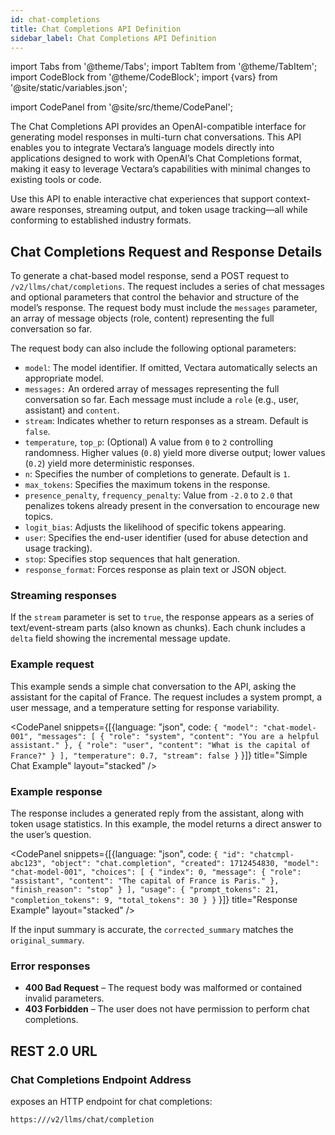 ```yaml
---
id: chat-completions
title: Chat Completions API Definition
sidebar_label: Chat Completions API Definition
---
```


import Tabs from '@theme/Tabs';
import TabItem from '@theme/TabItem';
import CodeBlock from '@theme/CodeBlock';
import {vars} from '@site/static/variables.json';

import CodePanel from '@site/src/theme/CodePanel';


The Chat Completions API provides an OpenAI-compatible interface for 
generating model responses in multi-turn chat conversations. This API enables 
you to integrate Vectara’s language models directly into applications designed 
to work with OpenAI’s Chat Completions format, making it easy to leverage 
Vectara’s capabilities with minimal changes to existing tools or code.

Use this API to enable interactive chat experiences that support context-aware 
responses, streaming output, and token usage tracking—all while conforming to 
established industry formats.

## Chat Completions Request and Response Details

To generate a chat-based model response, send a POST request to 
`/v2/llms/chat/completions`. The request includes a series of chat messages 
and optional parameters that control the behavior and structure of the model’s 
response. The request body must include the `messages` parameter, an array of 
message objects (role, content) representing the full conversation so far.

The request body can also include the following optional parameters:

* `model`: The model identifier. If omitted, Vectara automatically selects an 
  appropriate model.
* `messages:` An ordered array of messages representing the full conversation 
  so far. Each message must include a `role` (e.g., user, assistant) and `content`.
* `stream`: Indicates whether to return responses as a stream. Default is `false`.
* `temperature`, `top_p`: (Optional) A value from `0` to `2` controlling 
  randomness. Higher values (`0.8`) yield more diverse output; lower values 
  (`0.2`) yield more deterministic responses.
* `n`: Specifies the number of completions to generate. Default is `1`.
* `max_tokens`: Specifies the maximum tokens in the response.
* `presence_penalty`, `frequency_penalty`: Value from `-2.0` to `2.0` that 
  penalizes tokens already present in the conversation to encourage new topics.
* `logit_bias`: Adjusts the likelihood of specific tokens appearing.
* `user`: Specifies the end-user identifier (used for abuse detection and usage 
  tracking).
* `stop`: Specifies stop sequences that halt generation.
* `response_format`: Forces response as plain text or JSON object.

### Streaming responses

If the `stream` parameter is set to `true`, the response appears as a series 
of text/event-stream parts (also known as chunks). Each chunk includes a `delta` 
field showing the incremental message update.

### Example request

This example sends a simple chat conversation to the API, asking the assistant 
for the capital of France. The request includes a system prompt, a user 
message, and a temperature setting for response variability.

<CodePanel snippets={[{language: "json", code: `{
  "model": "chat-model-001",
  "messages": [
    { "role": "system", "content": "You are a helpful assistant." },
    { "role": "user", "content": "What is the capital of France?" }
  ],
  "temperature": 0.7,
  "stream": false
}`
}]} title="Simple Chat Example" layout="stacked" />

### Example response

The response includes a generated reply from the assistant, along with token 
usage statistics. In this example, the model returns a direct answer to the 
user’s question.

<CodePanel snippets={[{language: "json", code: `{
   "id": "chatcmpl-abc123",
   "object": "chat.completion",
   "created": 1712454830,
   "model": "chat-model-001",
   "choices": [
     {
      "index": 0,
      "message": {
        "role": "assistant",
        "content": "The capital of France is Paris."
     },
      "finish_reason": "stop"
    }
   ],
   "usage": {
     "prompt_tokens": 21,
     "completion_tokens": 9,
     "total_tokens": 30
    }
}`
}]} title="Response Example" layout="stacked" />

If the input summary is accurate, the `corrected_summary` matches the 
`original_summary`.

### Error responses

* **400 Bad Request** – The request body was malformed or contained invalid 
  parameters.
* **403 Forbidden** – The user does not have permission to perform chat 
  completions.

## REST 2.0 URL

### Chat Completions Endpoint Address

<Config v="names.product"/> exposes an HTTP endpoint for chat completions:

<code>https://<Config v="domains.rest.indexing"/>/v2/llms/chat/completion</code>
